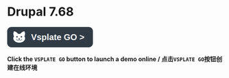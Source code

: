 # Drupal 7.68

<a href="https://www.vsplate.com/?docker-compose=https://github.com/vsplate/dcenvs/drupal/7.68"><img alt="VSPLATE GO" src="https://raw.githubusercontent.com/vsplate/images/master/vsgo_btn.png" width="200px"></a>

**Click the `VSPLATE GO` button to launch a demo online / 点击`VSPLATE GO`按钮创建在线环境**